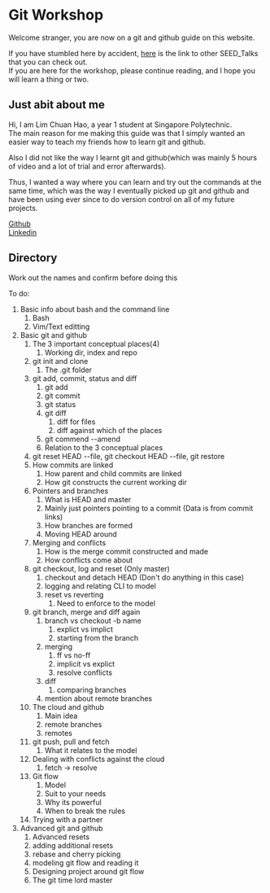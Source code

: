 # Git Workshop

Welcome stranger, you are now on a git and github guide on this website.  

If you have stumbled here by accident, [here]() is the link to other SEED_Talks that you can check out.  
If you are here for the workshop, please continue reading, and I hope you will learn a thing or two.  

## Just abit about me

Hi, I am Lim Chuan Hao, a year 1 student at Singapore Polytechnic.  
The main reason for me making this guide was that I simply wanted an easier way to teach my friends how to learn git and github. 

Also I did not like the way I learnt git and github(which was mainly 5 hours of video and a lot of trial and error afterwards).  

Thus, I wanted a way where you can learn and try out the commands at the same time, which was the way I eventually picked up git and github and have been using ever since to do version control on all of my future projects.

[Github](https://github.com/chuanhao01)  
[Linkedin](https://www.linkedin.com/in/chuanhao01/)

## Directory

Work out the names and confirm before doing this

To do:

1. Basic info about bash and the command line
   1. Bash
   2. Vim/Text editting
2. Basic git and github
   1. The 3 important conceptual places(4)
      1. Working dir, index and repo
   2. git init and clone
      1. The .git folder
   3. git add, commit, status and diff
      1. git add
      2. git commit
      3. git status
      4. git diff
         1. diff for files
         2. diff against which of the places
      5. git commend --amend
      6. Relation to the 3 conceptual places
   4. git reset HEAD --file, git checkout HEAD --file, git restore
   5. How commits are linked
      1. How parent and child commits are linked
      2. How git constructs the current working dir
   6. Pointers and branches
      1. What is HEAD and master
      2. Mainly just pointers pointing to a commit (Data is from commit links)
      3. How branches are formed
      4. Moving HEAD around
   7. Merging and conflicts
      1. How is the merge commit constructed and made
      2. How conflicts come about
   8. git checkout, log and reset (Only master)
      1. checkout and detach HEAD (Don't do anything in this case)
      2. logging and relating CLI to model
      3. reset vs reverting
         1. Need to enforce to the model
   9. git branch, merge and diff again
      1. branch vs checkout -b name
         1. explict vs implict
         2. starting from the branch
      2. merging
         1. ff vs no-ff
         2. implicit vs explict
         3. resolve conflicts
      3. diff
         1. comparing branches
      4. mention about remote branches
   10. The cloud and github
       1.  Main idea
       2.  remote branches
       3.  remotes
   11. git push, pull and fetch
       1.  What it relates to the model
   12. Dealing with conflicts against the cloud
       1.  fetch &rarr; resolve
   13. Git flow
       1.  Model
       2.  Suit to your needs
       3.  Why its powerful
       4.  When to break the rules
   14. Trying with a partner
3. Advanced git and github
   1. Advanced resets
   2. adding additional resets
   3. rebase and cherry picking
   4. modeling git flow and reading it
   5. Designing project around git flow
   6. The git time lord master
